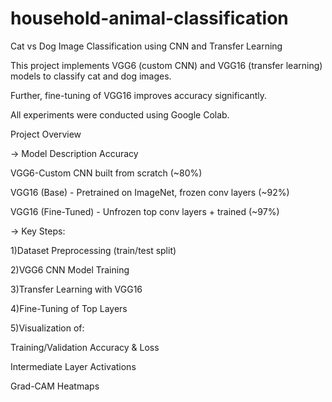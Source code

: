 # household-animal-classification
Cat vs Dog Image Classification using CNN and Transfer Learning


This project implements VGG6 (custom CNN) and VGG16 (transfer learning) models to classify cat and dog images.

Further, fine-tuning of VGG16 improves accuracy significantly.

All experiments were conducted using Google Colab.


Project Overview

-> Model	Description	Accuracy

VGG6-Custom CNN built from scratch	(~80%)

VGG16 (Base) -	Pretrained on ImageNet, frozen conv layers	(~92%)

VGG16 (Fine-Tuned) - Unfrozen top conv layers + trained	(~97%)


-> Key Steps:

1)Dataset Preprocessing (train/test split)

2)VGG6 CNN Model Training

3)Transfer Learning with VGG16

4)Fine-Tuning of Top Layers

5)Visualization of:

  Training/Validation Accuracy & Loss

  Intermediate Layer Activations

  Grad-CAM Heatmaps

